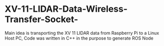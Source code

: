 # XV-11-LIDAR-Data-Wireless-Transfer-Socket-
Main idea is transporting the XV 11 LIDAR data from Raspberry Pi to a Linux Host PC, Code was written in C++ in the purpose to generate ROS Node
